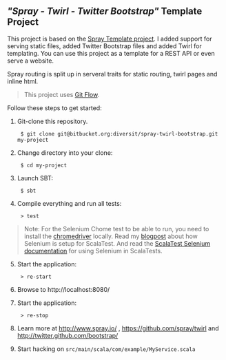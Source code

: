 ## _"Spray - Twirl - Twitter Bootstrap"_ Template Project

This project is based on the [Spray Template project](https://github.com/spray/spray-template).
I added support for serving static files, added Twitter Bootstrap files and added Twirl for templating.
You can use this project as a template for a REST API or even serve a website.

Spray routing is split up in serveral traits for static routing, twirl pages and inline html.

>This project uses [Git Flow](https://github.com/nvie/gitflow).

Follow these steps to get started:

1. Git-clone this repository.

        $ git clone git@bitbucket.org:diversit/spray-twirl-bootstrap.git my-project

2. Change directory into your clone:

        $ cd my-project

3. Launch SBT:

        $ sbt

4. Compile everything and run all tests:

        > test
> Note: For the Selenium Chome test to be able to run, you need to install the [chromedriver](https://code.google.com/p/selenium/wiki/ChromeDriver) locally.
> Read my [blogpost](http://www.diversit.eu/2013/01/selenium-testing-with-scalatest.html) about how Selenium is setup for ScalaTest.
> And read the [ScalaTest Selenium documentation](http://www.scalatest.org/user_guide/using_selenium) for using Selenium in ScalaTests.

5. Start the application:

        > re-start

6. Browse to http://localhost:8080/

7. Start the application:

        > re-stop

8. Learn more at http://www.spray.io/ , https://github.com/spray/twirl and http://twitter.github.com/bootstrap/

9. Start hacking on `src/main/scala/com/example/MyService.scala`